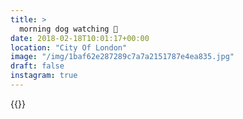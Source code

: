 ```yaml
---
title: >
  morning dog watching 🐶
date: 2018-02-18T10:01:17+00:00
location: "City Of London"
image: "/img/1baf62e287289c7a7a2151787e4ea835.jpg"
draft: false
instagram: true
---
```


{{<photo src="/img/1baf62e287289c7a7a2151787e4ea835.jpg">}}

